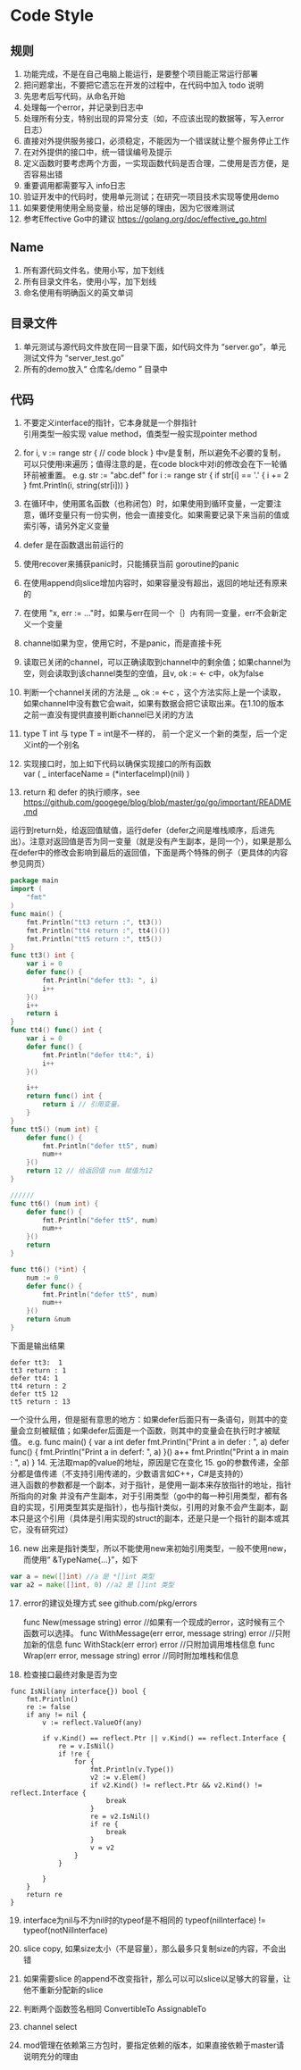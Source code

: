 # Code Style

## 规则

1. 功能完成，不是在自己电脑上能运行，是要整个项目能正常运行部署
2. 把问题拿出，不要把它遗忘在开发的过程中，在代码中加入 todo 说明
3. 先思考后写代码，从命名开始
4. 处理每一个error，并记录到日志中
5. 处理所有分支，特别出现的异常分支（如，不应该出现的数据等，写入error日志）
6. 直接对外提供服务接口，必须稳定，不能因为一个错误就让整个服务停止工作
7. 在对外提供的接口中，统一错误编号及提示
8. 定义函数时要考虑两个方面，一实现函数代码是否合理，二使用是否方便，是否容易出错
9. 重要调用都需要写入 info日志
10. 验证开发中的代码时，使用单元测试；在研究一项目技术实现等使用demo
11. 如果要使用使用全局变量，给出足够的理由，因为它很难测试
12. 参考Effective Go中的建议  https://golang.org/doc/effective_go.html

## Name 

1. 所有源代码文件名，使用小写，加下划线
2. 所有目录文件名，使用小写，加下划线
3. 命名使用有明确函义的英文单词

## 目录文件
1. 单元测试与源代码文件放在同一目录下面，如代码文件为 “server.go”，单元测试文件为 “server_test.go”
2. 所有的demo放入“ 仓库名/demo ” 目录中

## 代码
1. 不要定义interface的指针，它本身就是一个胖指针  
引用类型一般实现 value method，值类型一般实现pointer method

2. for i, v := range str { // code block } 中v是复制，所以避免不必要的复制，可以只使用i来遍历；值得注意的是，在code block中对i的修改会在下一轮循环前被重置。
e.g.
str := "abc.def"
for i := range str {
	if str[i] == '.' {
		i += 2
	}
	fmt.Println(i, string(str[i]))
}
3. 在循环中，使用匿名函数（也称闭包）时，如果使用到循环变量，一定要注意，循环变量只有一份实例，他会一直接变化。如果需要记录下来当前的值或索引等，请另外定义变量
4. defer 是在函数退出前运行的
5. 使用recover来捕获panic时，只能捕获当前 goroutine的panic
6. 在使用append向slice增加内容时，如果容量没有超出，返回的地址还有原来的
7. 在使用 "x, err := ..."时，如果与err在同一个｛｝内有同一变量，err不会新定义一个变量
8. channel如果为空，使用它时，不是panic，而是直接卡死
9. 读取已关闭的channel，可以正确读取到channel中的剩余值；如果channel为空，则会读取到该channel类型的空值，且v, ok := <- c中，ok为false
10. 判断一个channel关闭的方法是 _, ok := <-c ，这个方法实际上是一个读取，如果channel中没有数它会wait，如果有数据会把它读取出来。在1.10的版本之前一直没有提供直接判断channel已关闭的方法
11. type T int  与 type T = int是不一样的， 前一个定义一个新的类型，后一个定义int的一个别名
12. 实现接口时，加上如下代码以确保实现接口的所有函数  
var (
	_ interfaceName     = (*interfaceImpl)(nil)
)
13. return 和 defer 的执行顺序，see https://github.com/googege/blog/blob/master/go/go/important/README.md

运行到return处，给返回值赋值，运行defer（defer之间是堆栈顺序，后进先出）。注意对返回值是否为同一变量（就是没有产生副本，是同一个），如果是那么在defer中的修改会影响到最后的返回值，下面是两个特殊的例子（更具体的内容参见网页）
``` go
package main
import (
	"fmt"
)
func main() {
	fmt.Println("tt3 return :", tt3())
	fmt.Println("tt4 return :", tt4()())
	fmt.Println("tt5 return :", tt5())
}
func tt3() int {
	var i = 0
	defer func() {
		fmt.Println("defer tt3: ", i)
		i++
	}()
	i++
	return i
}
func tt4() func() int {
	var i = 0
	defer func() {
		fmt.Println("defer tt4:", i)
		i++
	}()

	i++
	return func() int {
		return i // 引用变量。
	}
}
func tt5() (num int) {
	defer func() {
		fmt.Println("defer tt5", num)
		num++
	}()
	return 12 // 给返回值 num 赋值为12
}

//////
func tt6() (num int) {
	defer func() {
		fmt.Println("defer tt5", num)
		num++
	}()
	return
}

func tt6() (*int) {
    num := 0
	defer func() {
		fmt.Println("defer tt5", num)
		num++
	}()
	return &num
}


```
下面是输出结果
```
defer tt3:  1
tt3 return : 1
defer tt4: 1
tt4 return : 2
defer tt5 12
tt5 return : 13
```
一个没什么用，但是挺有意思的地方：如果defer后面只有一条语句，则其中的变量会立刻被赋值；如果defer后面是一个函数，则其中的变量会在执行时才被赋值。
e.g.
func main() {
	var a int
	defer fmt.Println("Print a in defer : ", a)
	defer func() {
		fmt.Println("Print a in deferf: ", a)
	}()
	a++
	fmt.Println("Print a in main  : ", a)
}
14. 无法取map的value的地址，原因是它在变化
15. go的参数传递，全部分都是值传递（不支持引用传递的，少数语言如C++，C#是支持的）   
    进入函数的参数都是一个副本，对于指针，是使用一副本来存放指针的地址，指针所指向的对象 并没有产生副本，对于引用类型（go中的每一种引用类型，都有各自的实现，引用类型其实是指针），也与指针类似，引用的对象不会产生副本，副本只是这个引用（具体是引用实现的struct的副本，还是只是一个指针的副本或其它，没有研究过）

16. new 出来是指针类型，所以不能使用new来初始引用类型，一般不使用new，而使用“ &TypeName{...}”，如下  
``` go
var a = new([]int) //a 是 *[]int 类型
var a2 = make([]int, 0) //a2 是 []int 类型
```
17. error的建议处理方式
    see github.com/pkg/errors
    
    func New(message string) error //如果有一个现成的error，这时候有三个函数可以选择。
    func WithMessage(err error, message string) error //只附加新的信息
    func WithStack(err error) error //只附加调用堆栈信息
    func Wrap(err error, message string) error //同时附加堆栈和信息

18. 检查接口最终对象是否为空
```
func IsNil(any interface{}) bool {
	fmt.Println()
	re := false
	if any != nil {
		v := reflect.ValueOf(any)

		if v.Kind() == reflect.Ptr || v.Kind() == reflect.Interface {
			re = v.IsNil()
			if !re {
				for {
					fmt.Println(v.Type())
					v2 := v.Elem()
					if v2.Kind() != reflect.Ptr && v2.Kind() != reflect.Interface {
						break
					}
					re = v2.IsNil()
					if re {
						break
					}
					v = v2
				}
			}

		}
	}
	return re
}
```

19. interface为nil与不为nil时的typeof是不相同的
   typeof(nilInterface) != typeof(notNilInterface)
20. slice copy, 如果size太小（不是容量），那么最多只复制size的内容，不会出错
21. 如果需要slice 的append不改变指针，那么可以可以slice以足够大的容量，让他不重新分配新的slice
22. 判断两个函数签名相同 ConvertibleTo AssignableTo
23. channel select  
    
24. mod管理在依赖第三方包时，要指定依赖的版本，如果直接依赖于master请说明充分的理由

    
